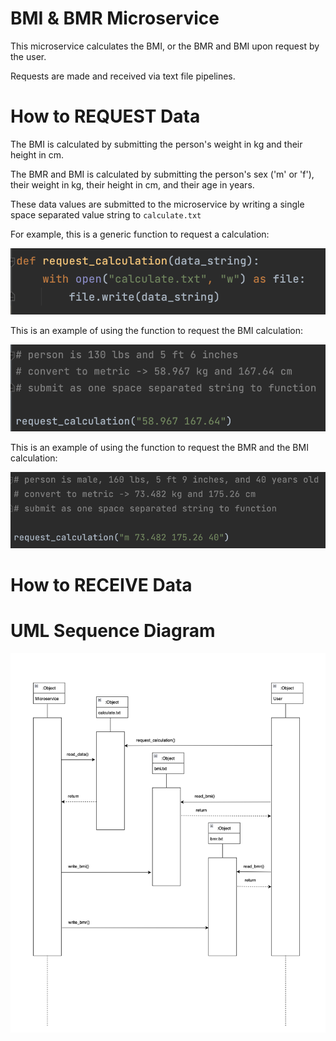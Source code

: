 # BMI & BMR Microservice

This microservice calculates the BMI, or the BMR and BMI upon request by the user. 

Requests are made and received via text file pipelines.

# How to REQUEST Data

The BMI is calculated by submitting the person's weight in kg and their height in cm.

The BMR and BMI is calculated by submitting the person's sex ('m' or 'f'), their weight in kg, their height in cm, and their age in years.

These data values are submitted to the microservice by writing a single space separated value string to `calculate.txt` 

For example, this is a generic function to request a calculation:

![request_calculation(data_string)](https://github.com/mzrithm/cs361_assignment_8/blob/79e1cfeaadb90776e647eee608759beae082e936/request_calculation().png)

This is an example of using the function to request the BMI calculation:

![request_calculation(bmi_string)](https://github.com/mzrithm/cs361_assignment_8/blob/afcf253da6055af723a9e3df10dfb63b7d55cb4d/bmi_string.png)

This is an example of using the function to request the BMR and the BMI calculation:

![request_calculation(bmr_string)](https://github.com/mzrithm/cs361_assignment_8/blob/94159a61b7216ee63d3b9183370ccd034489cf99/bmr_string.png)

# How to RECEIVE Data

# UML Sequence Diagram

![BMI & BMR Microservice UML Sequence Diagram](https://github.com/mzrithm/cs361_assignment_8/blob/61dedf440d198dec7b65d0de8329e9a997426791/bmi%20bmr%20UML.png)
